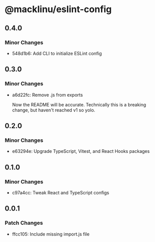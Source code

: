 # @macklinu/eslint-config

## 0.4.0

### Minor Changes

- 548d1b6: Add CLI to initialize ESLint config

## 0.3.0

### Minor Changes

- a6d22fc: Remove .js from exports

  Now the README will be accurate. Technically this is a breaking change, but haven't reached v1 so yolo.

## 0.2.0

### Minor Changes

- e63294e: Upgrade TypeScript, Vitest, and React Hooks packages

## 0.1.0

### Minor Changes

- c97a4cc: Tweak React and TypeScript configs

## 0.0.1

### Patch Changes

- ffcc105: Include missing import.js file
